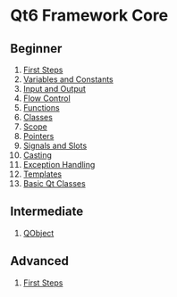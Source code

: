 # Qt6 Framework Core


## Beginner

1. [First Steps](https://github.com/fethicekinmez/Qt-Framework-Qt6-CORE/tree/main/Beginner/3_First_Steps/HelloWorld)
2. [Variables and Constants](https://github.com/fethicekinmez/Qt-Framework-Qt6-CORE/tree/main/Beginner/4_Variables_and_Constants)
3. [Input and Output](https://github.com/fethicekinmez/Qt-Framework-Qt6-CORE/tree/main/Beginner/5_Input_and_Output/QDebug)
4. [Flow Control](https://github.com/fethicekinmez/Qt-Framework-Qt6-CORE/tree/main/Beginner/6_Flow_Control/Ternary)
5. [Functions](https://github.com/fethicekinmez/Qt-Framework-Qt6-CORE/tree/main/Beginner/7_Functions)
6. [Classes](https://github.com/fethicekinmez/Qt-Framework-Qt6-CORE/tree/main/Beginner/8_Classes)
7. [Scope](https://github.com/fethicekinmez/Qt-Framework-Qt6-CORE/tree/main/Beginner/9_Scope)
8. [Pointers](https://github.com/fethicekinmez/Qt-Framework-Qt6-CORE/tree/main/Beginner/10_Pointers)
9. [Signals and Slots](https://github.com/fethicekinmez/Qt-Framework-Qt6-CORE/tree/main/Beginner/11_Signals_and_Slots)
10. [Casting](https://github.com/fethicekinmez/Qt-Framework-Qt6-CORE/tree/main/Beginner/12_Casting)
11. [Exception Handling](https://github.com/fethicekinmez/Qt-Framework-Qt6-CORE/tree/main/Beginner/13_Exception_Handling)
12. [Templates]()
13. [Basic Qt Classes](https://github.com/fethicekinmez/Qt-Framework-Qt6-CORE/tree/main/Beginner/15_Basic_Qt_Classes)

## Intermediate
1. [QObject](https://github.com/fethicekinmez/Qt-Framework-Qt6-CORE/tree/main/Intermediate/3_QObject)
## Advanced
1. [First Steps]()
